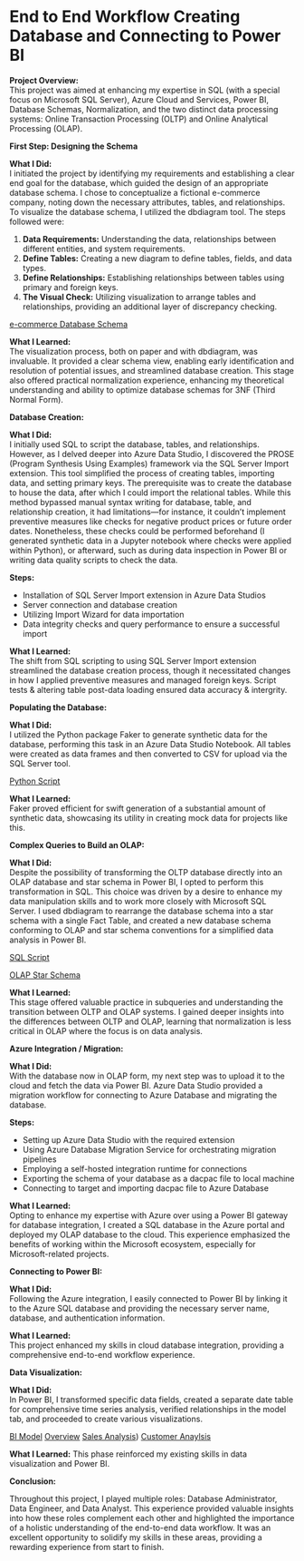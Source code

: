 # End to End Workflow Creating Database and Connecting to Power BI

**Project Overview:**  
This project was aimed at enhancing my expertise in SQL (with a special focus on Microsoft SQL Server), Azure Cloud and Services, Power BI, Database Schemas, Normalization, and the two distinct data processing systems: Online Transaction Processing (OLTP) and Online Analytical Processing (OLAP).

**First Step: Designing the Schema**

**What I Did:**  
I initiated the project by identifying my requirements and establishing a clear end goal for the database, which guided the design of an appropriate database schema. I chose to conceptualize a fictional e-commerce company, noting down the necessary attributes, tables, and relationships. To visualize the database schema, I utilized the dbdiagram tool. The steps followed were:

1. **Data Requirements:** Understanding the data, relationships between different entities, and system requirements.
2. **Define Tables:** Creating a new diagram to define tables, fields, and data types.
3. **Define Relationships:** Establishing relationships between tables using primary and foreign keys.
4. **The Visual Check:** Utilizing visualization to arrange tables and relationships, providing an additional layer of discrepancy checking.

[e-commerce Database Schema](https://github.com/Akiwacky/DB-to-BI-Workflow/blob/main/Images/ecomm%20version%203.png)

**What I Learned:**  
The visualization process, both on paper and with dbdiagram, was invaluable. It provided a clear schema view, enabling early identification and resolution of potential issues, and streamlined database creation. This stage also offered practical normalization experience, enhancing my theoretical understanding and ability to optimize database schemas for 3NF (Third Normal Form).

**Database Creation:**

**What I Did:**  
I initially used SQL to script the database, tables, and relationships. However, as I delved deeper into Azure Data Studio, I discovered the PROSE (Program Synthesis Using Examples) framework via the SQL Server Import extension. This tool simplified the process of creating tables, importing data, and setting primary keys. The prerequisite was to create the database to house the data, after which I could import the relational tables. While this method bypassed manual syntax writing for database, table, and relationship creation, it had limitations—for instance, it couldn’t implement preventive measures like checks for negative product prices or future order dates. Nonetheless, these checks could be performed beforehand (I generated synthetic data in a Jupyter notebook where checks were applied within Python), or afterward, such as during data inspection in Power BI or writing data quality scripts to check the data.

**Steps:**  
- Installation of SQL Server Import extension in Azure Data Studios
- Server connection and database creation
- Utilizing Import Wizard for data importation
- Data integrity checks and query performance to ensure a successful import

**What I Learned:**  
The shift from SQL scripting to using SQL Server Import extension streamlined the database creation process, though it necessitated changes in how I applied preventive measures and managed foreign keys. Script tests & altering table post-data loading ensured data accuracy & intergrity.


**Populating the Database:**

**What I Did:**  
I utilized the Python package Faker to generate synthetic data for the database, performing this task in an Azure Data Studio Notebook. All tables were created as data frames and then converted to CSV for upload via the SQL Server tool.

[Python Script](https://github.com/Akiwacky/Faker-Database)

**What I Learned:**  
Faker proved efficient for swift generation of a substantial amount of synthetic data, showcasing its utility in creating mock data for projects like this.


**Complex Queries to Build an OLAP:**

**What I Did:**  
Despite the possibility of transforming the OLTP database directly into an OLAP database and star schema in Power BI, I opted to perform this transformation in SQL. This choice was driven by a desire to enhance my data manipulation skills and to work more closely with Microsoft SQL Server. I used dbdiagram to rearrange the database schema into a star schema with a single Fact Table, and created a new database schema conforming to OLAP and star schema conventions for a simplified data analysis in Power BI.

[SQL Script](https://github.com/Akiwacky/FakerOLAP)

[OLAP Star Schema](https://github.com/Akiwacky/DB-to-BI-Workflow/blob/main/Images/ecomm%20star%20schema.png)

**What I Learned:**  
This stage offered valuable practice in subqueries and understanding the transition between OLTP and OLAP systems. I gained deeper insights into the differences between OLTP and OLAP, learning that normalization is less critical in OLAP where the focus is on data analysis.

**Azure Integration / Migration:**

**What I Did:**  
With the database now in OLAP form, my next step was to upload it to the cloud and fetch the data via Power BI. Azure Data Studio provided a migration workflow for connecting to Azure Database and migrating the database.

**Steps:**  
- Setting up Azure Data Studio with the required extension
- Using Azure Database Migration Service for orchestrating migration pipelines
- Employing a self-hosted integration runtime for connections
- Exporting the schema of your database as a dacpac file to local machine
- Connecting to target and importing dacpac file to Azure Database

**What I Learned:**  
Opting to enhance my expertise with Azure over using a Power BI gateway for database integration, I created a SQL database in the Azure portal and deployed my OLAP database to the cloud. This experience emphasized the benefits of working within the Microsoft ecosystem, especially for Microsoft-related projects.

**Connecting to Power BI:**

**What I Did:**  
Following the Azure integration, I easily connected to Power BI by linking it to the Azure SQL database and providing the necessary server name, database, and authentication information.

**What I Learned:**  
This project enhanced my skills in cloud database integration, providing a comprehensive end-to-end workflow experience.

**Data Visualization:**

**What I Did:**  
In Power BI, I transformed specific data fields, created a separate date table for comprehensive time series analysis, verified relationships in the model tab, and proceeded to create various visualizations.

[BI Model](https://github.com/Akiwacky/DB-to-BI-Workflow/blob/main/Images/Power%20Bi%20Model.png)
[Overview](https://github.com/Akiwacky/DB-to-BI-Workflow/blob/main/Images/Overview.png)
[Sales Analysis](https://github.com/Akiwacky/DB-to-BI-Workflow/blob/main/Images/Sales%20Report.png))
[Customer Anaylsis](https://github.com/Akiwacky/DB-to-BI-Workflow/blob/main/Images/Customer%20Analysis.png)


**What I Learned:**
This phase reinforced my existing skills in data visualization and Power BI.

**Conclusion:**

Throughout this project, I played multiple roles: Database Administrator, Data Engineer, and Data Analyst. This experience provided valuable insights into how these roles complement each other and highlighted the importance of a holistic understanding of the end-to-end data workflow. It was an excellent opportunity to solidify my skills in these areas, providing a rewarding experience from start to finish.







